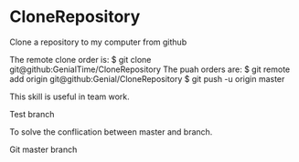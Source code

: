 # CloneRepository
Clone a repository to my computer from github

The remote clone order is: $ git clone git@github:GenialTime/CloneRepository 
The puah orders are: $ git remote add origin git@github:Genial/CloneRepository
                     $ git push -u origin master



This skill is useful in team work.

Test branch

To solve the conflication between master and branch.


Git master branch